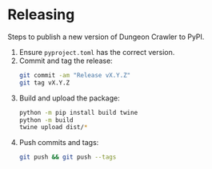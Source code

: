 # Releasing

Steps to publish a new version of Dungeon Crawler to PyPI.

1. Ensure `pyproject.toml` has the correct version.
2. Commit and tag the release:
   ```bash
   git commit -am "Release vX.Y.Z"
   git tag vX.Y.Z
   ```
3. Build and upload the package:
   ```bash
   python -m pip install build twine
   python -m build
   twine upload dist/*
   ```
4. Push commits and tags:
   ```bash
   git push && git push --tags
   ```
